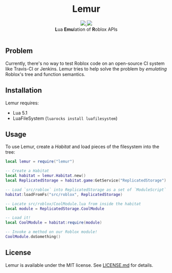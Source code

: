 <h1 align="center">Lemur</h1>
<div align="center">
	<a href="https://travis-ci.org/LPGhatguy/lemur">
		<img src="https://api.travis-ci.org/LPGhatguy/lemur.svg?branch=master" />
	</a>
	<a href="https://coveralls.io/github/LPGhatguy/lemur?branch=master">
		<img src="https://coveralls.io/repos/github/LPGhatguy/lemur/badge.svg?branch=master" />
	</a>
</div>

<div align="center">
	<strong>L</strong>ua <strong>Emu</strong>lation of <strong>R</strong>oblox APIs
</div>

<div>&nbsp;</div>

## Problem
Currently, there's no way to test Roblox code on an open-source CI system like Travis-CI or Jenkins. Lemur tries to help solve the problem by _emulating_ Roblox's tree and function semantics.

## Installation
Lemur requires:
* Lua 5.1
* LuaFileSystem (`luarocks install luafilesystem`)

## Usage
To use Lemur, create a _Habitat_ and load pieces of the filesystem into the tree:

```lua
local lemur = require("lemur")

-- Create a Habitat
local habitat = lemur.Habitat.new()
local ReplicatedStorage = habitat.game:GetService("ReplicatedStorage")

-- Load `src/roblox` into ReplicatedStorage as a set of `ModuleScript` objects
habitat:loadFromFs("src/roblox", ReplicatedStorage)

-- Locate src/roblox/CoolModule.lua from inside the habitat
local module = ReplicatedStorage.CoolModule

-- Load it!
local CoolModule = habitat:require(module)

-- Invoke a method on our Roblox module!
CoolModule.doSomething()
```

## License
Lemur is available under the MIT license. See [LICENSE.md](LICENSE.md) for details.
